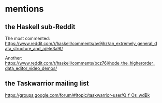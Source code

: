 # mentions

## the Haskell sub-Reddit
The most commented:
https://www.reddit.com/r/haskell/comments/av9jhz/an_extremely_general_data_structure_and_a/ele3a9f/

Another:
https://www.reddit.com/r/haskell/comments/bcz76j/hode_the_higherorder_data_editor_video_demos/

## the Taskwarrior mailing list
https://groups.google.com/forum/#!topic/taskwarrior-user/Q_f_Os_wdBk
